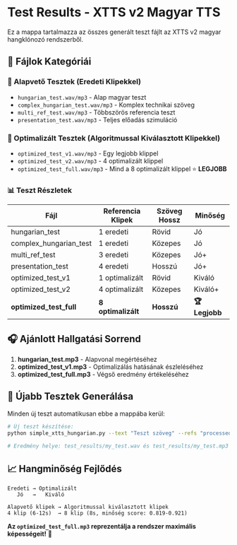 # Test Results - XTTS v2 Magyar TTS

Ez a mappa tartalmazza az összes generált teszt fájlt az XTTS v2 magyar hangklónozó rendszerből.

## 📁 Fájlok Kategóriái

### 🎯 Alapvető Tesztek (Eredeti Klipekkel)

- `hungarian_test.wav/mp3` - Alap magyar teszt
- `complex_hungarian_test.wav/mp3` - Komplex technikai szöveg
- `multi_ref_test.wav/mp3` - Többszörös referencia teszt
- `presentation_test.wav/mp3` - Teljes előadás szimuláció

### 🚀 Optimalizált Tesztek (Algoritmussal Kiválasztott Klipekkel)

- `optimized_test_v1.wav/mp3` - Egy legjobb klippel
- `optimized_test_v2.wav/mp3` - 4 optimalizált klippel
- `optimized_test_full.wav/mp3` - Mind a 8 optimalizált klippel ⭐ **LEGJOBB**

### 📊 Teszt Részletek

| Fájl                    | Referencia Klipek  | Szöveg Hossz | Minőség        |
| ----------------------- | ------------------ | ------------ | -------------- |
| hungarian_test          | 1 eredeti          | Rövid        | Jó             |
| complex_hungarian_test  | 1 eredeti          | Közepes      | Jó             |
| multi_ref_test          | 3 eredeti          | Közepes      | Jó+            |
| presentation_test       | 4 eredeti          | Hosszú       | Jó+            |
| optimized_test_v1       | 1 optimalizált     | Rövid        | Kiváló         |
| optimized_test_v2       | 4 optimalizált     | Közepes      | Kiváló+        |
| **optimized_test_full** | **8 optimalizált** | **Hosszú**   | **🏆 Legjobb** |

## 🎧 Ajánlott Hallgatási Sorrend

1. **hungarian_test.mp3** - Alapvonal megértéséhez
2. **optimized_test_v1.mp3** - Optimalizálás hatásának észleléséhez
3. **optimized_test_full.mp3** - Végső eredmény értékeléséhez

## 🔧 Újabb Tesztek Generálása

Minden új teszt automatikusan ebbe a mappába kerül:

```bash
# Új teszt készítése:
python simple_xtts_hungarian.py --text "Teszt szöveg" --refs "processed_audio/optimized_clip_01.wav" --out my_test.wav --mp3

# Eredmény helye: test_results/my_test.wav és test_results/my_test.mp3
```

## 📈 Hangminőség Fejlődés

```
Eredeti → Optimalizált
   Jó   →   Kiváló

Alapvető klipek → Algoritmussal kiválasztott klipek
4 klip (6-12s)  → 8 klip (8s, minőség score: 0.819-0.921)
```

**Az `optimized_test_full.mp3` reprezentálja a rendszer maximális képességeit!** 🎯
